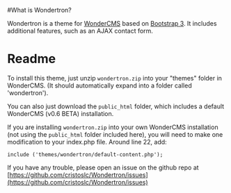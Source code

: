 #What is Wondertron?

Wondertron is a theme for [WonderCMS](http://www.wondercms.com) based on [Bootstrap 3](http://getbootstrap.com). It includes additional features, such as an AJAX contact form.

# Readme

To install this theme, just unzip `wondertron.zip` into your "themes" folder in WonderCMS. (It should automatically expand into a folder called 'wondertron').

You can also just download the `public_html` folder, which includes a default WonderCMS (v0.6 BETA) installation.

If you are installing `wondertron.zip` into your own WonderCMS installation (not using the `public_html` folder included here), you will need to make one modification to your index.php file. Around line 22, add:

    include ('themes/wondertron/default-content.php');

If you have any trouble, please open an issue on the github repo at [https://github.com/cristoslc/Wondertron/issues](https://github.com/cristoslc/Wondertron/issues)
